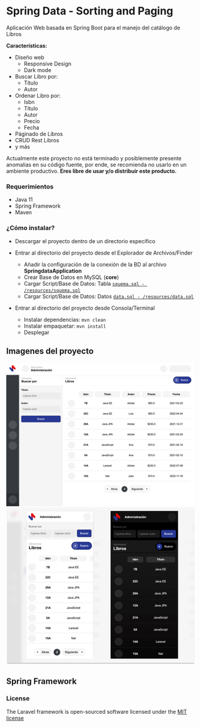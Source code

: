 # Spring Data - Sorting and Paging
Aplicación Web basada en Spring Boot para el manejo del catálogo de Libros

**Características:**
* Diseño web
  * Responsive Design
  * Dark mode
* Buscar Libro por:
  * Título
  * Autor
* Ordenar Libro por:
  * Isbn
  * Título
  * Autor
  * Precio
  * Fecha
* Páginado de Libros
* CRUD Rest Libros
* y más

Actualmente este proyecto no está terminado y posiblemente presente anomalias en su código fuente, por ende, se recomienda no usarlo en un ambiente productivo.
**Eres libre de usar y/o distribuir este producto.**

### Requerimientos
* Java 11
* Spring Framework
* Maven

### ¿Cómo instalar?

* Descargar el proyecto dentro de un directorio especifico
* Entrar al directorio del proyecto desde el Explorador de Archivos/Finder

    - Añadir la configuración de la conexión de la BD al archivo **SpringdataApplication**
    - Crear Base de Datos en MySQL (**core**)
    - Cargar Script/Base de Datos: Tabla [`squema.sql - /resources/squema.sql`](https://github.com/adrianortiz/spring-data-sorting-paging/blob/main/src/main/resources/squema.sql)
    - Cargar Script/Base de Datos: Datos [`data.sql - /resources/data.sql`](https://github.com/adrianortiz/spring-data-sorting-paging/blob/main/src/main/resources/data.sql)


* Entrar al directorio del proyecto desde Consola/Terminal

    - Instalar dependencias: `mvn clean`
    - Instalar empaquetar: `mvn install`
    - Desplegar
  


## Imagenes del proyecto
![Pantalla principal](https://github.com/adrianortiz/spring-data-sorting-paging/blob/main/src/main/resources/static/images/screenshot-01.png)
![Pantalla principa](https://github.com/adrianortiz/spring-data-sorting-paging/blob/main/src/main/resources/static/images/screenshot-02.png)


## Spring Framework

### License

The Laravel framework is open-sourced software licensed under the [MIT license](http://opensource.org/licenses/MIT)